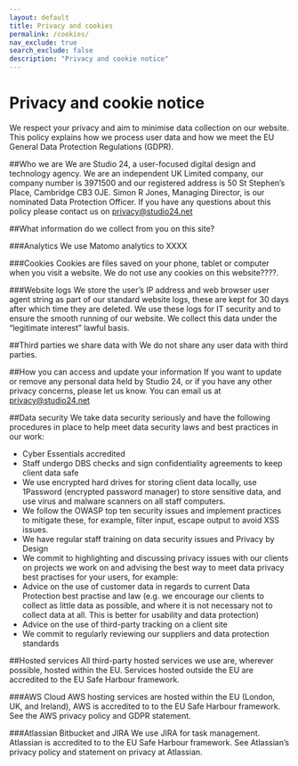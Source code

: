```yaml
---
layout: default
title: Privacy and cookies
permalink: /cookies/
nav_exclude: true
search_exclude: false
description: "Privacy and cookie notice"
---
```

# Privacy and cookie notice

We respect your privacy and aim to minimise data collection on our website. This policy explains how we process user data and how we meet the EU General Data Protection Regulations (GDPR).

##Who we are
We are Studio 24, a user-focused digital design and technology agency. We are an independent UK Limited company, our company number is 3971500 and our registered address is 50 St Stephen’s Place, Cambridge CB3 0JE. Simon R Jones, Managing Director, is our nominated Data Protection Officer. If you have any questions about this policy please contact us on privacy@studio24.net

##What information do we collect from you on this site?

###Analytics
We use Matomo analytics to XXXX

###Cookies
Cookies are files saved on your phone, tablet or computer when you visit a website. We do not use any cookies on this website????.

###Website logs
We store the user’s IP address and web browser user agent string as part of our standard website logs, these are kept for 30 days after which time they are deleted. We use these logs for IT security and to ensure the smooth running of our website. We collect this data under the “legitimate interest” lawful basis.

##Third parties we share data with
We do not share any user data with third parties.

##How you can access and update your information
If you want to update or remove any personal data held by Studio 24, or if you have any other privacy concerns, please let us know. You can email us at privacy@studio24.net

##Data security
We take data security seriously and have the following procedures in place to help meet data security laws and best practices in our work:
* Cyber Essentials accredited
* Staff undergo DBS checks and sign confidentiality agreements to keep client data safe
* We use encrypted hard drives for storing client data locally, use 1Password (encrypted password manager) to store sensitive data, and use virus and malware scanners on all staff computers.
* We follow the OWASP top ten security issues and implement practices to mitigate these, for example, filter input, escape output to avoid XSS issues.
* We have regular staff training on data security issues and Privacy by Design
* We commit to highlighting and discussing privacy issues with our clients on projects we work on and advising the best way to meet data privacy best practises for your users, for example:
 * Advice on the use of customer data in regards to current Data Protection best practise and law (e.g. we encourage our clients to collect as little data as possible, and where it is not necessary not to collect data at all. This is better for usability and data protection)
 * Advice on the use of third-party tracking on a client site
 * We commit to regularly reviewing our suppliers and data protection standards

##Hosted services
All third-party hosted services we use are, wherever possible, hosted within the EU. Services hosted outside the EU are accredited to the EU Safe Harbour framework. 

###AWS Cloud
AWS hosting services are hosted within the EU (London, UK, and Ireland), AWS is accredited to to the EU Safe Harbour framework. See the AWS privacy policy and GDPR statement.

###Atlassian Bitbucket and JIRA
We use JIRA for task management. Atlassian is accredited to to the EU Safe Harbour framework. See Atlassian’s privacy policy and statement on privacy at Atlassian.

